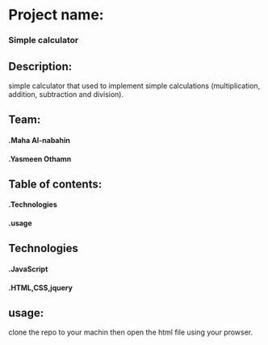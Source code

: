 # Project name:
 ### Simple calculator

## Description:
simple calculator that used to implement simple calculations (multiplication, addition, subtraction and division). 

## Team:
#### .Maha Al-nabahin 
#### .Yasmeen Othamn

## Table of contents:
#### .Technologies
#### .usage

## Technologies
#### .JavaScript
#### .HTML,CSS,jquery

## usage:
clone the repo to your machin then open the html file using your prowser.
